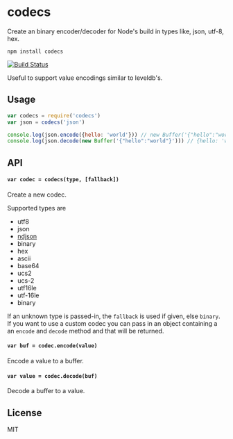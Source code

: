 # codecs

Create an binary encoder/decoder for Node's build in types like, json, utf-8, hex.

```
npm install codecs
```

[![Build Status](https://github.com/mafintosh/codecs/workflows/Build%20Status/badge.svg)](https://github.com/mafintosh/codecs/actions?query=workflow%3A%22Build+Status%22)

Useful to support value encodings similar to leveldb's.

## Usage

``` js
var codecs = require('codecs')
var json = codecs('json')

console.log(json.encode({hello: 'world'})) // new Buffer('{"hello":"world"}')
console.log(json.decode(new Buffer('{"hello":"world"}'))) // {hello: 'world'}
```

## API

#### `var codec = codecs(type, [fallback])`

Create a new codec.

Supported types are

* utf8
* json
* [ndjson](http://ndjson.org/)
* binary
* hex
* ascii
* base64
* ucs2
* ucs-2
* utf16le
* utf-16le
* binary

If an unknown type is passed-in, the `fallback` is used if given, else `binary`.
If you want to use a custom codec you can pass in an object containing a an `encode` and `decode` method and that will be returned.

#### `var buf = codec.encode(value)`

Encode a value to a buffer.

#### `var value = codec.decode(buf)`

Decode a buffer to a value.

## License

MIT
